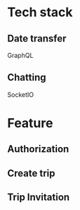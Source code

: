 # Tech stack

## Date transfer
GraphQL

## Chatting
SocketIO

# Feature
## Authorization
## Create trip
## Trip Invitation
